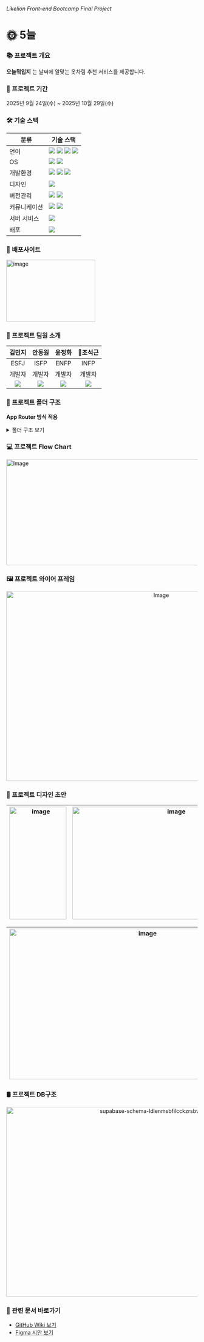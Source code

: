 ###### <i>Likelion Front-end Bootcamp Final Project</i>

# 🌞 5늘

### 📚 프로젝트 개요
**오늘뭐입지** 는 날씨에 알맞는 옷차림 추천 서비스를 제공합니다.

### 📆 프로젝트 기간
2025년 9월 24일(수) ~ 2025년 10월 29일(수)

### 🛠 기술 스택
| 분류         | 기술 스택                 |
| ------------ | --------------------------|
| 언어         |  <img src="https://img.shields.io/badge/React-61DAFB?style=flat-square&logo=React&logoColor=black"/> <img src="https://img.shields.io/badge/Next.js-000000?style=flat-square&logo=Next.js&logoColor=white"/> <img src="https://img.shields.io/badge/Tailwind CSS-06B6D4?style=flat-square&logo=Tailwind-CSS&logoColor=white"/> <img src="https://img.shields.io/badge/TypeScript-3178C6?style=flat-square&logo=TypeScript&logoColor=black"/> |
| OS          | <img src="https://img.shields.io/badge/Windows-1572B6?style=flat-square&logo=windows&logoColor=white"/> <img src="https://img.shields.io/badge/macOS-000000?style=flat-square&logo=apple&logoColor=white"/> |
| 개발환경     | <img src="https://img.shields.io/badge/Visual Studio Code-00B2E3?style=flat-square&logo=vscode&logoColor=white"/> <img src="https://img.shields.io/badge/Vite-646CFF?style=flat-square&logo=vite&logoColor=white"/> <img src="https://img.shields.io/badge/Bun-000000?style=flat-square&logo=Bun&logoColor=white"/> |
| 디자인       | <img src="https://img.shields.io/badge/Figma-F24E1E?style=flat-square&logo=figma&logoColor=white"/> |
| 버전관리     | <img src="https://img.shields.io/badge/GitHub-181717?style=flat-square&logo=GitHub&logoColor=white"/> <img src="https://img.shields.io/badge/Git-F05032?style=flat-square&logo=git&logoColor=white"/> |
| 커뮤니케이션 | <img src="https://img.shields.io/badge/Discord-5865F2?style=flat-square&logo=discord&logoColor=white"/> <img src="https://img.shields.io/badge/Notion-000000?style=flat-square&logo=notion&logoColor=white"/> |
| 서버 서비스  | <img src="https://img.shields.io/badge/Supabase-3FCF8E?style=flat-square&logo=Supabase&logoColor=white"/> |
| 배포        | <img src="https://img.shields.io/badge/Vercel-000000?style=flat-square&logo=Vercel&logoColor=white"/> |

### 🔗 배포사이트
[<img width="234" height="163" alt="image" src="https://github.com/user-attachments/assets/0a73d419-c646-4428-b1e7-be3a003ff1d7" />
](https://final-project-team-5-ten.vercel.app/)

### 🔰 프로젝트 팀원 소개
| 김민지 | 안동원 | 윤정화 | 👑조석근 | 
| ------ | ----- | ------ | ----- | 
| <div align="center">ESFJ</div> | <div align="center">ISFP</div> | <div align="center">ENFP</div> | <div align="center">INFP<div> | 
| <div align="center">개발자</div> | <div align="center">개발자</div> | <div align="center">개발자</div> | <div align="center">개발자</div> |
| <div align="center">[<img src="https://img.shields.io/badge/GitHub-181717?style=flat-square&logo=GitHub&logoColor=white"/>](https://github.com/minji-kim0524)</div> | <div align="center">[<img src="https://img.shields.io/badge/GitHub-181717?style=flat-square&logo=GitHub&logoColor=white"/>](https://github.com/dongwonAhn)</div> | <div align="center">[<img src="https://img.shields.io/badge/GitHub-181717?style=flat-square&logo=GitHub&logoColor=white"/>](https://github.com/gomteang2)</div> | <div align="center">[<img src="https://img.shields.io/badge/GitHub-181717?style=flat-square&logo=GitHub&logoColor=white"/>](https://github.com/IceJack)</div> | 

### 📂 프로젝트 폴더 구조
**App Router 방식 적용**
<details> 
<summary>폴더 구조 보기</summary>

```
🌞 5늘
├── 📁 .next
├── 📁 .vscode
│   ├── extention.json
│   └── settings.json
├── 📁 node_modules
├── 🌐 public
├── 📁 src
│   ├── 📁 @types
│   │   └── global.d.ts
│   ├── 📁 app
│   │   ├── 📁 api
│   │   │   ├── 📁 location
│   │   │   │   └── route.ts
│   │   ├── 📁 auth
│   │   │   ├── 📁 callback
│   │   │   │   └── route.ts
│   │   │   ├── 📁 setup
│   │   │   │   └── page.tsx
│   │   │   ├── 📁 signin
│   │   │   │   └── page.tsx
│   │   │   └── 📁 singup
│   │   │   │   └── page.tsx
│   │   ├── 📁 profile
│   │   │   └── page.tsx
│   │   ├── 📁 weather
│   │   │   └── page.tsx
│   │   ├── layout.tsx
│   │   └── page.tsx
│   ├── 📁 components
│   │   ├── 📁 ui
│   │   │   ├── Button.tsx
│   │   │   ├── CodiList.tsx
│   │   │   ├── FavoriteCodiList.tsx
│   │   │   ├── FilterButton.tsx
│   │   │   ├── Frame.tsx
│   │   │   ├── ImageForm.tsx
│   │   │   ├── ImageList.tsx
│   │   │   ├── Input.tsx
│   │   │   ├── Modal.tsx
│   │   │   ├── MyCodiList.tsx
│   │   │   ├── NavigationBar.tsx
│   │   │   ├── Notification.tsx
│   │   │   ├── OnboardingModal.tsx
│   │   │   ├── ProfileSheet.tsx
│   │   │   ├── ProfileTab.tsx
│   │   │   ├── Section.tsx
│   │   │   ├── SnsButton.tsx
│   │   │   ├── Spinner.tsx
│   │   │   └── WeatherDashboard.tsx
│   │   └── index.ts
│   ├── 📁 hooks
│   │   ├── useGeoLocation.ts
│   ├── 📁 libs
│   │   ├── 📁 supabase
│   │   │   ├── client.ts
│   │   │   ├── codistore.ts
│   │   │   ├── database.types.ts
│   │   │   └── server.ts
│   │   ├── getLocation.ts
│   │   └── getWeather.ts
│   ├── 📁 styles
│   │   └── main.css
│   ├── 📁 utils
│   │   ├── getWeatherCondition.ts
│   │   ├── index.ts
│   │   └── tw.ts
├── (.env.local)
├── .gitignore
├── .prettierrc
├── bun.lock
├── eslint.config.mjs
├── next-env.d.ts
├── next.config.ts
├── package.json
├── postcss.config.mjs
├── pull_request_template.md
├── README.md   
└── tsconfig.json
              
```
</details>

### 💻 프로젝트 Flow Chart
<img width="1231" height="279" alt="Image" src="https://github.com/user-attachments/assets/be0a2e54-c3bb-4495-8ff8-25df645b07fc" />

### 🖼 프로젝트 와이어 프레임
<div align="center"><img width="800" height="500" alt="Image" src="https://github.com/user-attachments/assets/a7de242b-ccac-4f1d-a115-2474ac568dcd" /></div>

### 🎨 프로젝트 디자인 초안
| <img width="150" height="296" alt="image" src="https://github.com/user-attachments/assets/f8474b70-0305-4c78-aef9-369e5c749a13" />| <img width="532" height="296" alt="image" src="https://github.com/user-attachments/assets/6b67c7dc-20af-407c-9ac5-50097c7d2028" />| 
| ------ | ----- |

| <img width="712" height="396" alt="image" src="https://github.com/user-attachments/assets/cedf1ef3-8c04-4ec8-8a31-0382b04be273" />| <img width="694" height="396" alt="image" src="https://github.com/user-attachments/assets/48c12542-b097-4252-87f2-7ba4cc71bf44" />|
| ------ | ----- | 

### 🛢 프로젝트 DB구조
<div align="center"><img width="750" height="500" alt="supabase-schema-ldienmsbfilcckzrsbwu" src="https://github.com/user-attachments/assets/74931a11-6746-4446-bcf6-63e46d51512b" /></div>

### 📖 관련 문서 바로가기
 - [GitHub Wiki 보기](https://github.com/FRONTENDBOOTCAMP-14th/Final-Project-Team-5/wiki)
 - [Figma 시안 보기](https://www.figma.com/design/lh07M4GQXyWqSh0JeTDNl4/weather-clothing?node-id=0-1&t=Rvx5ZngmZiR7lG9H-0)
